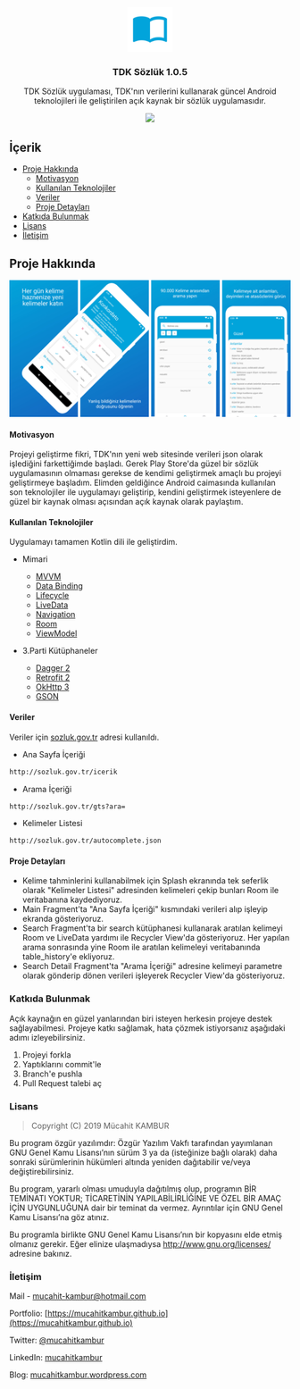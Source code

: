 <p align="center">
  <a href="https://github.com/mucahitkambur/tdk-sozluk">
    <img src="resimler/logo.png" alt="Logo" width="80" height="80">
  </a>

  <h3 align="center">TDK Sözlük 1.0.5</h3>

  <p align="center">
    TDK Sözlük uygulaması, TDK'nın verilerini kullanarak güncel Android teknolojileri ile geliştirilen açık kaynak bir sözlük uygulamasıdır.
    <br />
    </p>
</p>

<p align="center">
    <a href='https://play.google.com/store/apps/details?id=com.mucahitkambur.tdksozluk'>
        <img src='https://play.google.com/intl/en_us/badges/images/generic/en_badge_web_generic.png' height=90px/>
    </a>
</p>    


## İçerik

* [Proje Hakkında](#proje-hakkında)
  * [Motivasyon](#motivasyon) 
  * [Kullanılan Teknolojiler](#kullanılan-teknolojiler)
  * [Veriler](#veriler)
  * [Proje Detayları](#proje-detayları)
* [Katkıda Bulunmak](#katkıda-bulunmak)
* [Lisans](#lisans)
* [İletişim](#iletişim)

## Proje Hakkında

[![Product Name Screen Shot][product-screenshot]]()

#### Motivasyon
Projeyi geliştirme fikri, TDK'nın yeni web sitesinde verileri json olarak işlediğini farkettiğimde başladı. Gerek Play Store'da güzel bir sözlük uygulamasının olmaması gerekse de kendimi geliştirmek amaçlı bu projeyi geliştirmeye başladım. Elimden geldiğince Android caimasında kullanılan son teknolojiler ile uygulamayı geliştirip, kendini geliştirmek isteyenlere de güzel bir kaynak olması açısından açık kaynak olarak paylaştım. 


#### Kullanılan Teknolojiler
Uygulamayı tamamen Kotlin dili ile geliştirdim.

* Mimari
    * [MVVM][0]
    * [Data Binding][1]
    * [Lifecycle][2] 
    * [LiveData][3]
    * [Navigation][4]
    * [Room][5]
    * [ViewModel][6]

* 3.Parti Kütüphaneler
    * [Dagger 2][7]
    * [Retrofit 2][8]
    * [OkHttp 3][9]
    * [GSON][10]

#### Veriler
Veriler için [sozluk.gov.tr](http://sozluk.gov.tr) adresi kullanıldı.

* Ana Sayfa İçeriği
```sh
http://sozluk.gov.tr/icerik
```

* Arama İçeriği
```sh
http://sozluk.gov.tr/gts?ara=
```
* Kelimeler Listesi
```sh
http://sozluk.gov.tr/autocomplete.json
```
#### Proje Detayları
* Kelime tahminlerini kullanabilmek için Splash ekranında tek seferlik olarak "Kelimeler Listesi" adresinden kelimeleri çekip bunları Room ile veritabanına kaydediyoruz.
* Main Fragment'ta "Ana Sayfa İçeriği" kısmındaki verileri alıp işleyip ekranda gösteriyoruz.
* Search Fragment'ta bir search kütüphanesi kullanarak aratılan kelimeyi Room ve LiveData yardımı ile Recycler View'da gösteriyoruz. Her yapılan arama sonrasında yine Room ile aratılan kelimeleyi veritabanında table_history'e ekliyoruz.
* Search Detail Fragment'ta "Arama İçeriği" adresine kelimeyi parametre olarak gönderip dönen verileri işleyerek Recycler View'da gösteriyoruz.

### Katkıda Bulunmak
Açık kaynağın en güzel yanlarından biri isteyen herkesin projeye destek sağlayabilmesi. Projeye katkı sağlamak, hata çözmek istiyorsanız aşağıdaki adımı izleyebilirsiniz.

1. Projeyi forkla
2. Yaptıklarını commit'le
3. Branch'e pushla
4. Pull Request talebi aç

### Lisans

> Copyright (C) 2019 Mücahit KAMBUR

Bu program özgür yazılımdır: Özgür Yazılım Vakfı tarafından yayımlanan GNU
Genel Kamu Lisansı’nın sürüm 3 ya da (isteğinize bağlı olarak) daha sonraki
sürümlerinin hükümleri altında yeniden dağıtabilir ve/veya değiştirebilirsiniz.

Bu program, yararlı olması umuduyla dağıtılmış olup, programın BİR TEMİNATI
YOKTUR; TİCARETİNİN YAPILABİLİRLİĞİNE VE ÖZEL BİR AMAÇ İÇİN UYGUNLUĞUNA dair
bir teminat da vermez. Ayrıntılar için GNU Genel Kamu Lisansı’na göz atınız.

Bu programla birlikte GNU Genel Kamu Lisansı’nın bir kopyasını elde etmiş
olmanız gerekir. Eğer elinize ulaşmadıysa <http://www.gnu.org/licenses/>
adresine bakınız.

### İletişim

Mail - mucahit-kambur@hotmail.com

Portfolio: [https://mucahitkambur.github.io](https://mucahitkambur.github.io)

Twitter: [@mucahitkambur](https://twitter.com/mucahitkambur)

LinkedIn: [mucahitkambur](https://www.linkedin.com/in/mucahitkambur/)

Blog: [mucahitkambur.wordpress.com](https://mucahitkambur.wordpress.com)

[product-screenshot]: resimler/tanitim.jpg

[0]: https://developer.android.com/jetpack/arch/
[1]: https://developer.android.com/topic/libraries/data-binding/
[2]: https://developer.android.com/topic/libraries/architecture/lifecycle
[3]: https://developer.android.com/topic/libraries/architecture/livedata
[4]: https://developer.android.com/topic/libraries/architecture/navigation/
[5]: https://developer.android.com/topic/libraries/architecture/room
[6]: https://developer.android.com/topic/libraries/architecture/viewmodel
[7]: https://dagger.dev/users-guide
[8]: https://square.github.io/retrofit/
[9]: https://square.github.io/okhttp/
[10]: https://github.com/google/gson